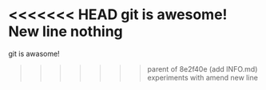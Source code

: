 <<<<<<< HEAD
git is awesome!
New line
nothing
=======
git is awasome!
>>>>>>> parent of 8e2f40e (add INFO.md)
experiments with amend
new line
